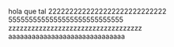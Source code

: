 hola que tal
2222222222222222222222222222
5555555555555555555555555555
zzzzzzzzzzzzzzzzzzzzzzzzzzzzzzzzzzz
aaaaaaaaaaaaaaaaaaaaaaaaaaaaaa
